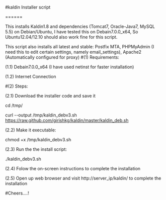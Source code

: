 #kaldin Installer script

======

This installs Kaldin1.8 and dependencies (Tomcat7, Oracle-Java7, MySQL 5.5) on Debian/Ubuntu, I have tested this on Debain7.0.0_x64, So Ubuntu12.04/12.10 should also work fine for this script.

This script also installs all latest and stable: Postfix MTA, PHPMyAdmin (I need this to edit certain settings, namely email_settings), Apache2 (Automatically configured for proxy)
#(1) Requirements:

(1.1) Debain7.0.0_x64 (I have used netinst for faster installation)

(1.2) Internet Connection

#(2) Steps: 

(2.1) Download the installer code and save it

cd /tmp/

curl --output /tmp/kaldin_debv3.sh https://raw.github.com/girishkg/kaldin/master/kaldin_deb.sh

(2.2) Make it executable:

chmod +x /tmp/kaldin_debv3.sh

(2.3) Run the the install script: 

./kaldin_debv3.sh

(2.4) Folow the on-screen instructions to complete the installation

(2.5) Open up web browser and visit http://server_ip/kaldin/ to complete the installation

#Cheers....!
